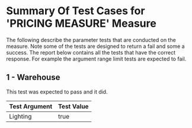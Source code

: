 # Summary Of Test Cases for 'PRICING MEASURE' Measure
 
The following describe the parameter tests that are conducted on the measure. Note some of the 
tests are designed to return a fail and some a success. The report below contains all the tests that 
have the correct response. For example the argument range limit tests are expected to fail. 
 
## 1 - Warehouse
 
This test was expected to pass and it did.
 
| Test Argument | Test Value |
| ------------- | ---------- |
| Lighting |true |
 
